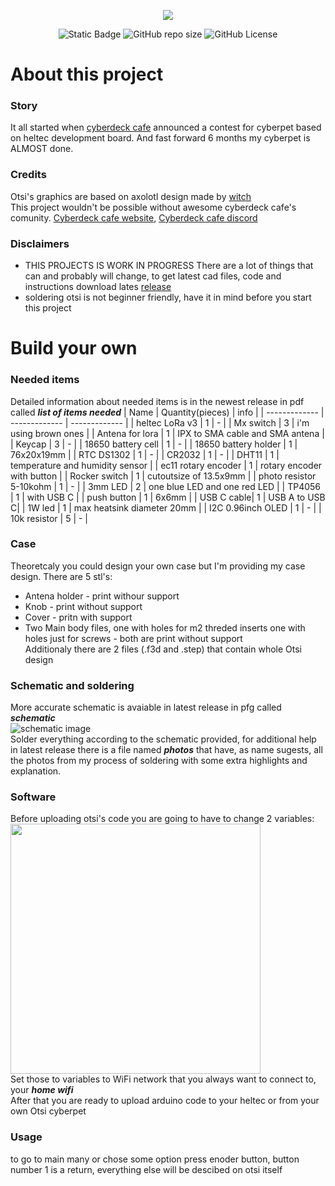 <p align="center">
  <img src="https://github.com/A-N-Ulab/OTSI-cyberpet/assets/131162335/a7465629-5936-4026-bd4e-a9c7b908ea3b">
</p>
<p align="center">
  <img alt="Static Badge" src="https://img.shields.io/badge/ANUlab&Glinek-Otsi-blue">
  <img alt="GitHub repo size" src="https://img.shields.io/github/repo-size/A-N-Ulab/OTSI-cyberpet">
  <img alt="GitHub License" src="https://img.shields.io/github/license/A-N-Ulab/OTSI-cyberpet">
</p>


# About this project
### Story
It all started when [cyberdeck cafe](https://cyberdeck.cafe/) announced a contest for cyberpet based on heltec development board. And fast forward 6 months my cyberpet is ALMOST done.

### Credits
Otsi's graphics are based on axolotl design made by [witch](https://dinopixel.com/pixel-art/purple-axolotl/17015)   
This project wouldn't be possible without awesome cyberdeck cafe's comunity. [Cyberdeck cafe website](https://cyberdeck.cafe/), [Cyberdeck cafe discord](https://discord.gg/cyberdeck-cafe-607459933784637460)

### Disclaimers
* THIS PROJECTS IS WORK IN PROGRESS
There are a lot of things that can and probably will change, to get latest cad files, code and instructions download lates [release](https://github.com/A-N-Ulab/OTSI-cyberpet/releases/latest)
* soldering otsi is not beginner friendly, have it in mind before you start this project

# Build your own
### Needed items
Detailed information about needed items is in the newest release in pdf called *__list of items needed__*
| Name | Quantity(pieces) | info |
| ------------- | ------------- | ------------- |
| heltec LoRa v3 | 1 | - |
| Mx switch | 3 | i'm using brown ones |
| Antena for lora | 1 | IPX to SMA cable and SMA antena |
| Keycap | 3 | - |
| 18650 battery cell | 1 | - |
| 18650 battery holder | 1 | 76x20x19mm |
| RTC DS1302 | 1 | - |
| CR2032 | 1 | - |
| DHT11 | 1 | temperature and humidity sensor |
| ec11 rotary encoder | 1 | rotary encoder with button |
| Rocker switch | 1 | cutoutsize of 13.5x9mm |
| photo resistor 5-10kohm | 1 | - |
| 3mm LED | 2 | one blue LED and one red LED |
| TP4056 | 1 | with USB C |
| push button | 1 | 6x6mm |
| USB C cable| 1 | USB A to USB C|
| 1W led | 1 | max heatsink diameter 20mm |
| I2C 0.96inch OLED | 1 | - |
| 10k resistor | 5 | - |

### Case
Theoretcaly you could design your own case but I'm providing my case design. There are 5 stl's:  
* Antena holder - print withour support
* Knob - print without support
* Cover - pritn with support
* Two Main body files, one with holes for m2 threded inserts one with holes just for screws - both are print without support   
Additionaly there are 2 files (.f3d and .step) that contain whole Otsi design

### Schematic and soldering
More accurate schematic is avaiable in latest release in pfg called *__schematic__*  
![schematic image](https://github.com/A-N-Ulab/OTSI-cyberpet/assets/131162335/9042c696-bbe9-449c-8ecf-2df62a072ed3)      
Solder everything according to the schematic provided, for additional help in latest release there is a file named *__photos__* that have, as name sugests, all the photos from my process of soldering with some extra highlights and explanation.

### Software
Before uploading otsi's code you are going to have to change 2 variables:    
<img width="400" src="https://github.com/A-N-Ulab/OTSI-cyberpet/assets/131162335/06644cf0-b99a-4477-9333-134a14bbfa56">     
Set those to variables to WiFi network that you always want to connect to, your *__home wifi__*     
After that you are ready to upload arduino code to your heltec or from your own Otsi cyberpet   

### Usage
to go to main many or chose some option press enoder button, button number 1 is a return, everything else will be descibed on otsi itself
